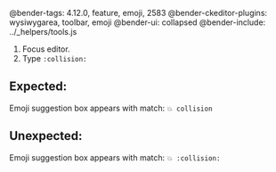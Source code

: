 @bender-tags: 4.12.0, feature, emoji, 2583
@bender-ckeditor-plugins: wysiwygarea, toolbar, emoji
@bender-ui: collapsed
@bender-include: ../_helpers/tools.js

1. Focus editor.
1. Type `:collision:`

## Expected:

Emoji suggestion box appears with match: `💥 collision`

## Unexpected:

Emoji suggestion box appears with match: `💥 :collision:`
